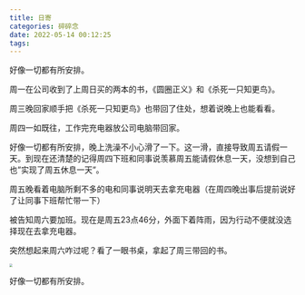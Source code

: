 ```yaml
---
title: 日寄
categories: 碎碎念
date: 2022-05-14 00:12:25
tags:
---
```





好像一切都有所安排。



周一在公司收到了上周日买的两本的书，《圆圈正义》和《杀死一只知更鸟》。



周三晚回家顺手把《杀死一只知更鸟》也带回了住处，想着说晚上也能看看。



周四一如既往，工作完充电器放公司电脑带回家。



好像一切都有所安排，晚上洗澡不小心滑了一下。这一滑，直接导致周五请假一天。到现在还清楚的记得周四下班和同事说羡慕周五能请假休息一天，没想到自己也”实现了周五休息一天”。



周五晚看着电脑所剩不多的电和同事说明天去拿充电器（在周四晚出事后提前说好了让同事下班帮忙带一下）



被告知周六要加班。现在是周五23点46分，外面下着阵雨，因为行动不便就没选择现在去拿充电器。



突然想起来周六咋过呢？看了一眼书桌，拿起了周三带回的书。

<img src="https://s2.loli.net/2022/05/14/osrOmdntKqNwfYc.jpg" style="zoom: 33%;" />



好像一切都有所安排。
